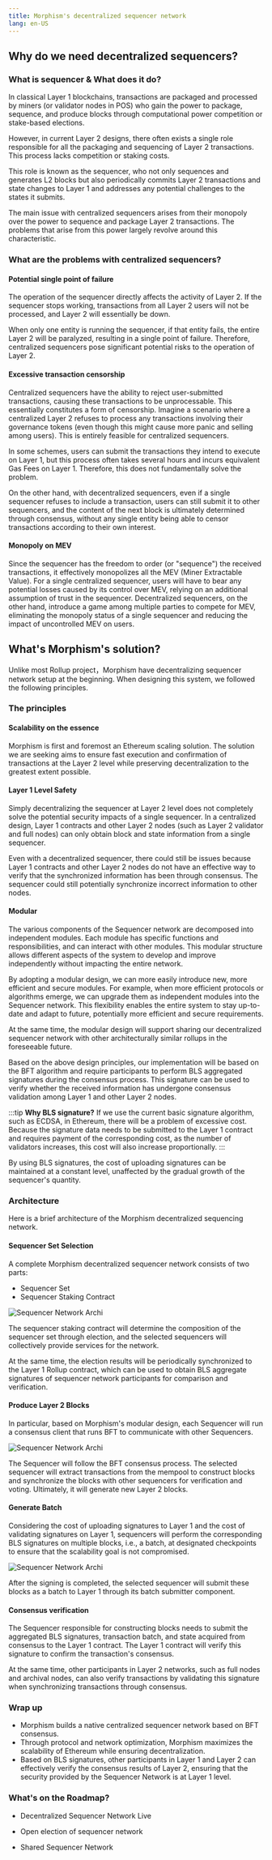 ```yaml
---
title: Morphism's decentralized sequencer network
lang: en-US
---
```


## Why do we need decentralized sequencers?

### What is sequencer & What does it do?

In classical Layer 1 blockchains, transactions are packaged and processed by miners (or validator nodes in POS) who gain the power to package, sequence, and produce blocks through computational power competition or stake-based elections.

However, in current Layer 2 designs, there often exists a single role responsible for all the packaging and sequencing of Layer 2 transactions. This process lacks competition or staking costs.

This role is known as the sequencer, who not only sequences and generates L2 blocks but also periodically commits Layer 2 transactions and state changes to Layer 1 and addresses any potential challenges to the states it submits.

The main issue with centralized sequencers arises from their monopoly over the power to sequence and package Layer 2 transactions. The problems that arise from this power largely revolve around this characteristic.

### What are the problems with centralized sequencers?

#### Potential single point of failure

The operation of the sequencer directly affects the activity of Layer 2. If the sequencer stops working, transactions from all Layer 2 users will not be processed, and Layer 2 will essentially be down.

When only one entity is running the sequencer, if that entity fails, the entire Layer 2 will be paralyzed, resulting in a single point of failure. Therefore, centralized sequencers pose significant potential risks to the operation of Layer 2. 

#### Excessive transaction censorship

Centralized sequencers have the ability to reject user-submitted transactions, causing these transactions to be unprocessable. This essentially constitutes a form of censorship. Imagine a scenario where a centralized Layer 2 refuses to process any transactions involving their governance tokens (even though this might cause more panic and selling among users). This is entirely feasible for centralized sequencers.

In some schemes, users can submit the transactions they intend to execute on Layer 1, but this process often takes several hours and incurs equivalent Gas Fees on Layer 1. Therefore, this does not fundamentally solve the problem.

On the other hand, with decentralized sequencers, even if a single sequencer refuses to include a transaction, users can still submit it to other sequencers, and the content of the next block is ultimately determined through consensus, without any single entity being able to censor transactions according to their own interest. 

#### Monopoly on MEV

Since the sequencer has the freedom to order (or "sequence") the received transactions, it effectively monopolizes all the MEV (Miner Extractable Value). For a single centralized sequencer, users will have to bear any potential losses caused by its control over MEV, relying on an additional assumption of trust in the sequencer.
Decentralized sequencers, on the other hand, introduce a game among multiple parties to compete for MEV, eliminating the monopoly status of a single sequencer and reducing the impact of uncontrolled MEV on users.


## What's Morphism's solution?

Unlike most Rollup project，Morphism have decentralizing sequencer network setup at the beginning. 
When designing this system, we followed the following principles.

### The principles

#### Scalability on the essence 
Morphism is first and foremost an Ethereum scaling solution. The solution we are seeking aims to ensure fast execution and confirmation of transactions at the Layer 2 level while preserving decentralization to the greatest extent possible.

#### Layer 1 Level Safety 
Simply decentralizing the sequencer at Layer 2 level does not completely solve the potential security impacts of a single sequencer. In a centralized design, Layer 1 contracts and other Layer 2 nodes (such as Layer 2 validator and full nodes) can only obtain block and state information from a single sequencer.

Even with a decentralized sequencer, there could still be issues because Layer 1 contracts and other Layer 2 nodes do not have an effective way to verify that the synchronized information has been through consensus. The sequencer could still potentially synchronize incorrect information to other nodes.

#### Modular

The various components of the Sequencer network are decomposed into independent modules. Each module has specific functions and responsibilities, and can interact with other modules. This modular structure allows different aspects of the system to develop and improve independently without impacting the entire network.

By adopting a modular design, we can more easily introduce new, more efficient and secure modules. For example, when more efficient protocols or algorithms emerge, we can upgrade them as independent modules into the Sequencer network. This flexibility enables the entire system to stay up-to-date and adapt to future, potentially more efficient and secure requirements.

At the same time, the modular design will support sharing our decentralized sequencer network with other architecturally similar rollups in the foreseeable future.

Based on the above design principles, our implementation will be based on the BFT algorithm and require participants to perform BLS aggregated signatures during the consensus process. This signature can be used to verify whether the received information has undergone consensus validation among Layer 1 and other Layer 2 nodes.

:::tip
**Why BLS signature?** 
If we use the current basic signature algorithm, such as ECDSA, in Ethereum, there will be a problem of excessive cost. Because the signature data needs to be submitted to the Layer 1 contract and requires payment of the corresponding cost, as the number of validators increases, this cost will also increase proportionally.
:::

By using BLS signatures, the cost of uploading signatures can be maintained at a constant level, unaffected by the gradual growth of the sequencer's quantity.

### Architecture

Here is a brief architecture of the Morphism decentralized sequencing network.

#### Sequencer Set Selection

A complete Morphism decentralized sequencer network consists of two parts:

- Sequencer Set
- Sequencer Staking Contract

![Sequencer Network Archi](../../../assets/docs/protocol/Dese/dese1.png)

The sequencer staking contract will determine the composition of the sequencer set through election, and the selected sequencers will collectively provide services for the network.

At the same time, the election results will be periodically synchronized to the Layer 1 Rollup contract, which can be used to obtain BLS aggregate signatures of sequencer network participants for comparison and verification.

#### Produce Layer 2 Blocks
In particular, based on Morphism's modular design, each Sequencer will run a consensus client that runs BFT to communicate with other Sequencers.

![Sequencer Network Archi](../../../morphism-doc/assets/docs/protocol/Dese/consensusBlock.png)

The Sequencer will follow the BFT consensus process. The selected sequencer will extract transactions from the mempool to construct blocks and synchronize the blocks with other sequencers for verification and voting. Ultimately, it will generate new Layer 2 blocks.

#### Generate Batch

Considering the cost of uploading signatures to Layer 1 and the cost of validating signatures on Layer 1, sequencers will perform the corresponding BLS signatures on multiple blocks, i.e., a batch, at designated checkpoints to ensure that the scalability goal is not compromised.

![Sequencer Network Archi](../../../assets/docs/protocol/Dese/dese1.png)

After the signing is completed, the selected sequencer will submit these blocks as a batch to Layer 1 through its batch submitter component.

#### Consensus verification

The Sequencer responsible for constructing blocks needs to submit the aggregated BLS signatures, transaction batch, and state acquired from consensus to the Layer 1 contract. The Layer 1 contract will verify this signature to confirm the transaction's consensus.

At the same time, other participants in Layer 2 networks, such as full nodes and archival nodes, can also verify transactions by validating this signature when synchronizing transactions through consensus.

### Wrap up

- Morphism builds a native centralized sequencer network based on BFT consensus.
- Through protocol and network optimization, Morphism maximizes the scalability of Ethereum while ensuring decentralization.
- Based on BLS signatures, other participants in Layer 1 and Layer 2 can effectively verify the consensus results of Layer 2, ensuring that the security provided by the Sequencer Network is at Layer 1 level.

### What's on the Roadmap?

- Decentralized Sequencer Network Live

- Open election of sequencer network

- Shared Sequencer Network

